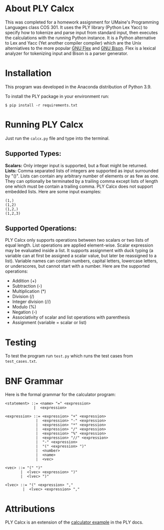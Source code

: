 # About PLY Calcx
This was completed for a homework assignment for UMaine's Programming Languages class COS 301.  It uses the PLY library (Python Lex Yacc) to specify how to tokenize and parse input from standard input, then executes the calculations with the running Python instance.  It is a Python alternative to Lex and Yacc (Yet another compiler compiler) which are the Unix alterniatives to the more popular [GNU Flex](https://www.gnu.org/software/flex/) and [GNU Bison](https://www.gnu.org/software/bison/).  Flex is a lexical analyzer for tokenizing input and Bison is a parser generator.

# Installation
This program was developed in the Anaconda distribution of Python 3.9.

To install the PLY package in your environment run:
```
$ pip install -r requirements.txt
```

# Running PLY Calcx
Just run the `calcx.py` file and type into the terminal.

## Supported Types:
**Scalars:**  Only integer input is supported, but a float might be returned.  
**Lists:**  Comma separated lists of integers are supported as input surrounded by "()".  Lists can contain any arbitrary number of elements or as few as one.  They can optionally be terminated by a trailing comma except lists of length one which must be contain a trailing comma.  PLY Calcx does not support embedded lists.  Here are some input examples:  
```
(1,)
(1,2)
(1,2,)
(1,2,3)
```

## Supported Operations:
PLY Calcx only supports operations between two scalars or two lists of equal length.  List operations are applied element-wise.  Scalar expression may be evaluated inside a list.  It supports assignment with duck typing (a variable can at first be assigned a scalar value, but later be reassigned to a list).  Variable names can contain numbers, capital letters, lowercase letters, or underscores, but cannot start with a number.  Here are the supported operations:  
- Addition (+)
- Subtraction (-)
- Multiplication (*)
- Division (/)
- Integer division (//)
- Modulo (%)
- Negation (-)
- Associativity of scalar and list operations with parenthesis
- Assignment (variable = scalar or list)

# Testing
To test the program run `test.py` which runs the test cases from `test_cases.txt`.


# BNF Grammar
Here is the formal grammar for the calculator program:
```
<statement> ::= <name> "=" <expression>
             |  <expression>

<expression> ::= <expression> "+" <expression>
              |  <expression> "-" <expression>
              |  <expression> "*" <expression>
              |  <expression> "/" <expression>
              |  <expression> "%" <expression>
              |  <expression> "//" <expression>
              |  "-" <expression>
              |  "(" <expression> ")"
              |  <number>
              |  <name>
              |  <vec>

<vec> ::= "(" ")"
       |  <lvec> <expression> ")"
       |  <lvec> ")"

<lvec> ::= "(" <expression> ","
        |  <lvec> <expression> ","

```

# Attributions
PLY Calcx is an extension of the [calculator example](https://github.com/dabeaz/ply/blob/master/example/calc/calc.py) in the PLY docs.